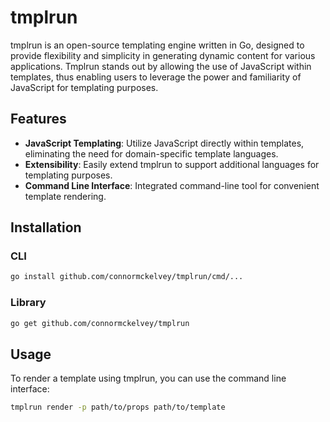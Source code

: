 # tmplrun

tmplrun is an open-source templating engine written in Go, designed to provide flexibility and simplicity in generating dynamic content for various applications. Tmplrun stands out by allowing the use of JavaScript within templates, thus enabling users to leverage the power and familiarity of JavaScript for templating purposes.

## Features

- **JavaScript Templating**: Utilize JavaScript directly within templates, eliminating the need for domain-specific template languages.
- **Extensibility**: Easily extend tmplrun to support additional languages for templating purposes.
- **Command Line Interface**: Integrated command-line tool for convenient template rendering.

## Installation

### CLI

```bash
go install github.com/connormckelvey/tmplrun/cmd/...
```

### Library

```bash
go get github.com/connormckelvey/tmplrun
```

## Usage

To render a template using tmplrun, you can use the command line interface:

```bash
tmplrun render -p path/to/props path/to/template
```


